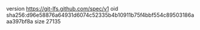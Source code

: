 version https://git-lfs.github.com/spec/v1
oid sha256:d96e58876a64931d6074c52335b4b10911b75f4bbf554c89503186aaa397bf8a
size 27135
